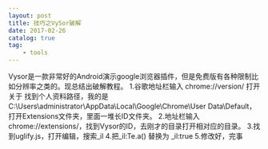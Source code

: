 ```yaml
---
layout: post
title: 技巧之VySor破解
date: 2017-02-26
catalog: true
tag:
    - tools
---
```

Vysor是一款非常好的Android演示google浏览器插件，但是免费版有各种限制比如分辨率之类的。现总结出破解教程。
1.谷歌地址栏输入 chrome://version/ 打开关于 找到个人资料路径，我的是 C:\Users\administrator\AppData\Local\Google\Chrome\User Data\Default，打开Extensions文件夹，里面一堆长ID文件夹。
2.地址栏输入chrome://extensions/，找到Vysor的ID，去刚才的目录打开相对应的目录。
3.找到uglify.js，打开编辑，搜索_il
4.把_il:Te.a() 替换为 _il:true
5.修改好，完事
